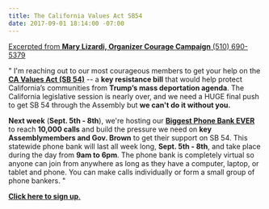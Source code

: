 ```yaml
---
title: The California Values Act SB54
date: 2017-09-01 18:14:00 -07:00
---
```


[Excerpted from **Mary Lizardi, Organizer
Courage Campaign**
(510) 690-5379](https://www.couragecampaign.org/) 

"  I'm reaching out to our most courageous members to get your help on the [**CA Values Act (SB 54)**](https://www.aclunc.org/our-work/legislation/california-values-act-sb-54) -- a **key resistance bill** that would help protect California’s communities from **Trump’s mass deportation agenda**. The California legislative session is nearly over, and we need a HUGE final push to get SB 54 through the Assembly but **we can't do it without you.**
 
**Next week** (**Sept. 5th - 8th**), we're hosting our **[Biggest Phone Bank EVER](http://act.couragecampaign.org/signup/CAValuesAct_phonebank/)** to reach **10,000 calls** and build the pressure we need on **key Assemblymembers and Gov. Brown** to get their support on SB 54. This statewide phone bank will last all week long, **Sept. 5th - 8th**, and take place during the day from **9am to 6pm**. The phone bank is completely virtual so anyone can join from anywhere as long as they have a computer, laptop, or tablet and phone. You can make calls individually or form a small group of phone bankers.  "

[**Click here to sign up**.](http://act.couragecampaign.org/signup/CAValuesAct_phonebank/)
